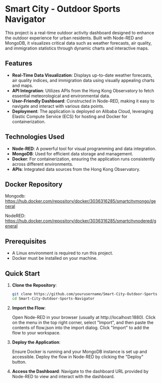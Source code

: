 # Smart City - Outdoor Sports Navigator

This project is a real-time outdoor activity dashboard designed to enhance the outdoor experience for urban residents. Built with Node-RED and MongoDB, it visualizes critical data such as weather forecasts, air quality, and immigration statistics through dynamic charts and interactive maps.

## Features

- **Real-Time Data Visualization**: Displays up-to-date weather forecasts, air quality indices, and immigration data using visually appealing charts and maps.
- **API Integration**: Utilizes APIs from the Hong Kong Observatory to fetch essential meteorological and environmental data.
- **User-Friendly Dashboard**: Constructed in Node-RED, making it easy to navigate and interact with various data points.
- **Deployment**: The application is deployed on Alibaba Cloud, leveraging Elastic Compute Service (ECS) for hosting and Docker for containerization.

## Technologies Used

- **Node-RED**: A powerful tool for visual programming and data integration.
- **MongoDB**: Used for efficient data storage and management.
- **Docker**: For containerization, ensuring the application runs consistently across different environments.
- **APIs**: Integrated data sources from the Hong Kong Observatory.

## Docker Repository

   Mongodb: https://hub.docker.com/repository/docker/3036316285/smartcitymongo/general
   
   NodeRED: https://hub.docker.com/repository/docker/3036316285/smartcitynodered/general

## Prerequisites

- A Linux environment is required to run this project.
- Docker must be installed on your machine.

## Quick Start

1. **Clone the Repository**:

   ```bash
   git clone https://github.com/yourusername/Smart-City-Outdoor-Sports-Navigator.git
   cd Smart-City-Outdoor-Sports-Navigator

2. **Import the Flow**:
   
    Open Node-RED in your browser (usually at http://localhost:1880).
    Click on the menu in the top right corner, select "Import", and then paste the contents of flow.json into the import dialog.
    Click "Import" to add the flow to your workspace.
   
3. **Deploy the Application**:
   
    Ensure Docker is running and your MongoDB instance is set up and accessible.
    Deploy the flow in Node-RED by clicking the "Deploy" button.
  
4. **Access the Dashboard**:
    Navigate to the dashboard URL provided by Node-RED to view and interact with the dashboard.
